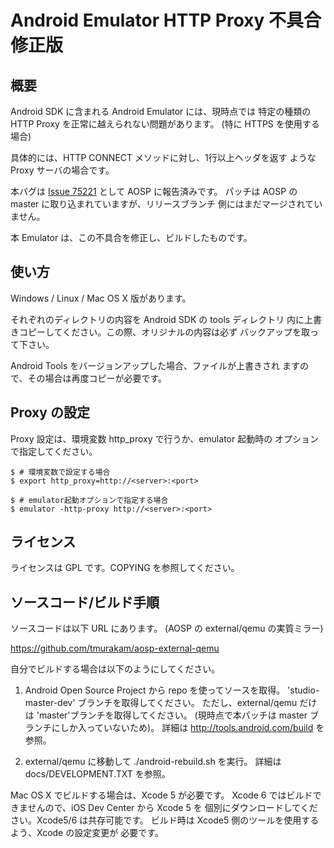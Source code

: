 Android Emulator HTTP Proxy 不具合修正版
========================================

概要
----

Android SDK に含まれる Android Emulator には、現時点では
特定の種類の HTTP Proxy を正常に越えられない問題があります。
(特に HTTPS を使用する場合)

具体的には、HTTP CONNECT メソッドに対し、1行以上ヘッダを返す
ような Proxy サーバの場合です。

本バグは
[Issue 75221](https://code.google.com/p/android/issues/detail?id=75221)
として AOSP に報告済みです。
パッチは AOSP の master に取り込まれていますが、リリースブランチ
側にはまだマージされていません。

本 Emulator は、この不具合を修正し、ビルドしたものです。

使い方
------

Windows / Linux / Mac OS X 版があります。

それぞれのディレクトリの内容を Android SDK の tools ディレクトリ
内に上書きコピーしてください。この際、オリジナルの内容は必ず
バックアップを取って下さい。

Android Tools をバージョンアップした場合、ファイルが上書きされ
ますので、その場合は再度コピーが必要です。

Proxy の設定
-------------

Proxy 設定は、環境変数 http_proxy で行うか、emulator 起動時の
オプションで指定してください。

    $ # 環境変数で設定する場合
    $ export http_proxy=http://<server>:<port>

    $ # emulator起動オプションで指定する場合
    $ emulator -http-proxy http://<server>:<port>

ライセンス
----------

ライセンスは GPL です。COPYING を参照してください。


ソースコード/ビルド手順
------------------------

ソースコードは以下 URL にあります。
(AOSP の external/qemu の実質ミラー)

https://github.com/tmurakam/aosp-external-qemu

自分でビルドする場合は以下のようにしてください。

1. Android Open Source Project から repo を使ってソースを取得。
   'studio-master-dev' ブランチを取得してください。
   ただし、external/qemu だけは 'master'ブランチを取得してください。
   (現時点で本パッチは master ブランチにしか入っていないため)。
   詳細は http://tools.android.com/build を参照。

2. external/qemu に移動して ./android-rebuild.sh を実行。
   詳細は docs/DEVELOPMENT.TXT を参照。

Mac OS X でビルドする場合は、Xcode 5 が必要です。
Xcode 6 ではビルドできませんので、iOS Dev Center から Xcode 5 を
個別にダウンロードしてください。Xcode5/6 は共存可能です。
ビルド時は Xcode5 側のツールを使用するよう、Xcode の設定変更が
必要です。

